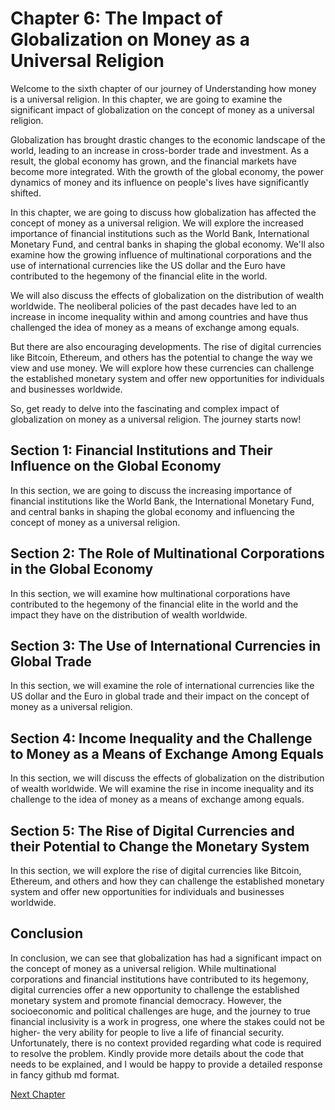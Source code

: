 # Chapter 6: The Impact of Globalization on Money as a Universal Religion

Welcome to the sixth chapter of our journey of Understanding how money is a universal religion. In this chapter, we are going to examine the significant impact of globalization on the concept of money as a universal religion.

Globalization has brought drastic changes to the economic landscape of the world, leading to an increase in cross-border trade and investment. As a result, the global economy has grown, and the financial markets have become more integrated. With the growth of the global economy, the power dynamics of money and its influence on people's lives have significantly shifted.

In this chapter, we are going to discuss how globalization has affected the concept of money as a universal religion. We will explore the increased importance of financial institutions such as the World Bank, International Monetary Fund, and central banks in shaping the global economy. We'll also examine how the growing influence of multinational corporations and the use of international currencies like the US dollar and the Euro have contributed to the hegemony of the financial elite in the world.

We will also discuss the effects of globalization on the distribution of wealth worldwide. The neoliberal policies of the past decades have led to an increase in income inequality within and among countries and have thus challenged the idea of money as a means of exchange among equals.

But there are also encouraging developments. The rise of digital currencies like Bitcoin, Ethereum, and others has the potential to change the way we view and use money. We will explore how these currencies can challenge the established monetary system and offer new opportunities for individuals and businesses worldwide.

So, get ready to delve into the fascinating and complex impact of globalization on money as a universal religion. The journey starts now!
## Section 1: Financial Institutions and Their Influence on the Global Economy

In this section, we are going to discuss the increasing importance of financial institutions like the World Bank, the International Monetary Fund, and central banks in shaping the global economy and influencing the concept of money as a universal religion.

## Section 2: The Role of Multinational Corporations in the Global Economy

In this section, we will examine how multinational corporations have contributed to the hegemony of the financial elite in the world and the impact they have on the distribution of wealth worldwide.

## Section 3: The Use of International Currencies in Global Trade

In this section, we will examine the role of international currencies like the US dollar and the Euro in global trade and their impact on the concept of money as a universal religion.

## Section 4: Income Inequality and the Challenge to Money as a Means of Exchange Among Equals

In this section, we will discuss the effects of globalization on the distribution of wealth worldwide. We will examine the rise in income inequality and its challenge to the idea of money as a means of exchange among equals.

## Section 5: The Rise of Digital Currencies and their Potential to Change the Monetary System

In this section, we will explore the rise of digital currencies like Bitcoin, Ethereum, and others and how they can challenge the established monetary system and offer new opportunities for individuals and businesses worldwide.

## Conclusion

In conclusion, we can see that globalization has had a significant impact on the concept of money as a universal religion. While multinational corporations and financial institutions have contributed to its hegemony, digital currencies offer a new opportunity to challenge the established monetary system and promote financial democracy. However, the socioeconomic and political challenges are huge, and the journey to true financial inclusivity is a work in progress, one where the stakes could not be higher- the very ability for people to live a life of financial security.
Unfortunately, there is no context provided regarding what code is required to resolve the problem. Kindly provide more details about the code that needs to be explained, and I would be happy to provide a detailed response in fancy github md format.


[Next Chapter](07_Chapter07.md)